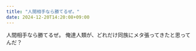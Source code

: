```yaml
---
title: "人間相手なら勝てるぜ。"
date: 2024-12-20T14:20:08+09:00
---
```

人間相手なら勝てるぜ。
俺達人類が、どれだけ同族にメタ張ってきたと思ってんだ？
